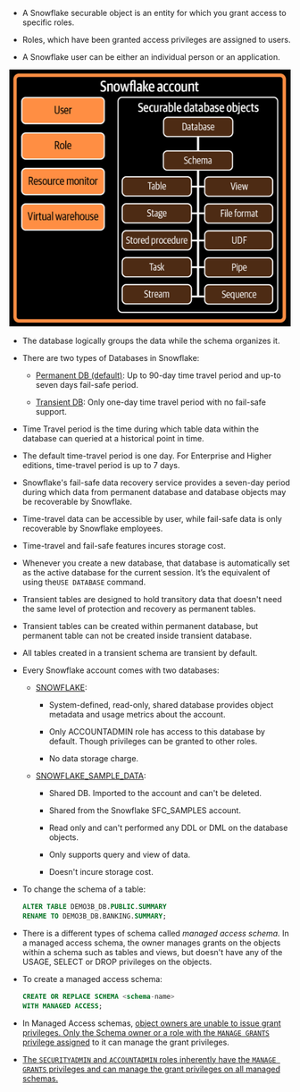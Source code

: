 - A Snowflake securable object is an entity for which you grant access to specific roles.

- Roles, which have been granted access privileges are assigned to users.

- A Snowflake user can be either an individual person or an application.

![](./images/secure-objects.png)

- The database logically groups the data while the schema organizes it. 

- There are two types of Databases in Snowflake:
  
  - <u>Permanent DB (default)</u>: Up to 90-day time travel period and up-to seven days fail-safe period.
  
  - <u>Transient DB</u>: Only one-day time travel period with no fail-safe support.

- Time Travel period is the time during which table data within the database can queried at a historical point in time.

- The default time-travel period is one day. For Enterprise and Higher editions, time-travel period is up to 7 days.

- Snowflake's fail-safe data recovery service provides a seven-day period during which data from permanent database and database objects may be recoverable by Snowflake.

- Time-travel data can be accessible by user, while fail-safe data is only recoverable by Snowflake employees.

- Time-travel and fail-safe features incures storage cost.

- Whenever you create a new database, that database is automatically set as the active database for the current session. It’s the equivalent of using the`USE DATABASE` command.

- Transient tables are designed to hold transitory data that doesn't need the same level of protection and recovery as permanent tables.

- Transient tables can be created within permanent database, but permanent table can not be created inside transient database.

- All tables created in a transient schema are transient by default.

- Every Snowflake account comes with two databases:
  
  - <u>SNOWFLAKE</u>: 
    
    - System-defined, read-only, shared database provides object metadata and usage metrics about the account.
    
    - Only ACCOUNTADMIN role has access to this database by default. Though privileges can be granted to other roles. 
    
    - No data storage charge.
  
  - <u>SNOWFLAKE_SAMPLE_DATA</u>: 
    
    - Shared DB. Imported to the account and can't be deleted.
    
    - Shared from the Snowflake SFC_SAMPLES account.
    
    - Read only and can't performed any DDL or DML on the database objects.
    
    - Only supports query and view of data.
    
    - Doesn't incure storage cost.

- To change the schema of a table:
  
  ```sql
  ALTER TABLE DEMO3B_DB.PUBLIC.SUMMARY
  RENAME TO DEMO3B_DB.BANKING.SUMMARY;
  ```

- There is a different types of schema called *managed access schema.* In a managed access schema, the owner manages grants on the objects within a schema such as tables and views, but doesn't have any of the USAGE, SELECT or DROP privileges on the objects.

- To create a managed access schema:
  
  ```sql
  CREATE OR REPLACE SCHEMA <schema-name> 
  WITH MANAGED ACCESS;
  ```

- In Managed Access schemas, <u>object owners are unable to issue grant privileges. Only the Schema owner or a role with the `MANAGE GRANTS` privilege assigned</u> to it can manage the grant privileges.

- <u>The `SECURITYADMIN` and `ACCOUNTADMIN` roles inherently have the  `MANAGE GRANTS` privileges and can manage the grant privileges on all managed schemas.</u>
